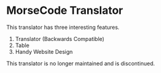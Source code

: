 # MorseCode Translator
This translator has three interesting features.
1. Translator (Backwards Compatible)
2. Table
3. Handy Website Design

This translator is no longer maintained and is discontinued.
